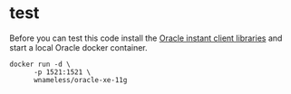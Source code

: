 # test
Before you can test this code install the [Oracle instant client libraries](http://www.oracle.com/technetwork/database/database-technologies/instant-client/overview/index.html) and
 start a local Oracle docker container.


```
docker run -d \
      -p 1521:1521 \
      wnameless/oracle-xe-11g
```
